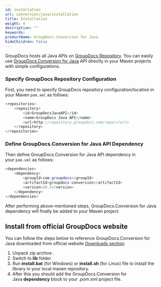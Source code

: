 ```yaml
---
id: installation
url: conversion/java/installation
title: Installation
weight: 4
description: ""
keywords: 
productName: GroupDocs.Conversion for Java
hideChildren: False
---
```

GroupDocs hosts all Java APIs on [GroupDocs Repository](https://repository.groupdocs.com/). You can easily use [GroupDocs.Conversion for Java](https://artifact.groupdocs.com/webapp/#/artifacts/browse/tree/General/repo/com/groupdocs/groupdocs-conversion) API directly in your Maven projects with simple configurations.

### Specify GroupDocs Repository Configuration

First, you need to specify GroupDocs repository configuration/location in your Maven `pom.xml` as follows: 

```java
<repositories>
	<repository>
		<id>GroupDocsJavaAPI</id>
		<name>GroupDocs Java API</name>
		<url>http://repository.groupdocs.com/repo/</url>
	</repository>
</repositories>
```

### Define GroupDocs.Conversion for Java API Dependency

Then define GroupDocs.Conversion for Java API dependency in your `pom.xml` as follows:

```java
<dependencies>
    <dependency>
        <groupId>com.groupdocs</groupId>
        <artifactId>groupdocs-conversion</artifactId>
        <version>20.2</version> 
    </dependency>
</dependencies>
```

After performing above-mentioned steps, GroupDocs.Conversion for Java dependency will finally be added to your Maven project.

## Install from official GroupDocs website

You can follow the steps below to reference GroupDocs.Conversion for Java downloaded from official website [Downloads section](https://downloads.groupdocs.com/conversion/java):

1.  Unpack zip archive .
2.  Switch to **lib** folder.
3.  Run **install.bat** (for Windows) or **install.sh** (for Linux) file to install the library in your local maven repository.
4.  After this you should add the GroupDocs.Conversion for Java **dependency** block to your .pom.xml project file.
